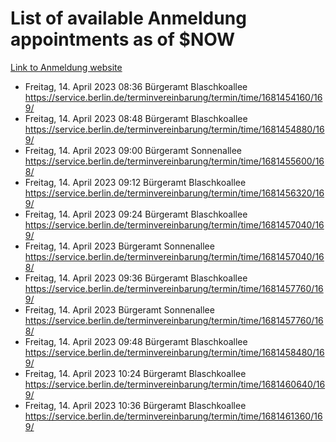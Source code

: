 # List of available Anmeldung appointments as of $NOW
[Link to Anmeldung website](https://service.berlin.de/terminvereinbarung/termin/tag.php?termin=1&anliegen[]=120686&dienstleisterlist=122210,122217,327316,122219,327312,122227,327314,122231,327346,122243,327348,122254,122252,329742,122260,329745,122262,329748,122271,327278,122273,327274,122277,327276,330436,122280,327294,122282,327290,122284,327292,122291,327270,122285,327266,122286,327264,122296,327268,150230,329760,122297,327286,122294,327284,122312,329763,122314,329775,122304,327330,122311,327334,122309,327332,317869,122281,327352,122279,329772,122283,122276,327324,122274,327326,122267,329766,122246,327318,122251,327320,122257,327322,122208,327298,122226,327300&herkunft=http%3A%2F%2Fservice.berlin.de%2Fdienstleistung%2F120686%2F)
- Freitag, 14. April 2023 08:36 Bürgeramt Blaschkoallee https://service.berlin.de/terminvereinbarung/termin/time/1681454160/169/
- Freitag, 14. April 2023 08:48 Bürgeramt Blaschkoallee https://service.berlin.de/terminvereinbarung/termin/time/1681454880/169/
- Freitag, 14. April 2023 09:00 Bürgeramt Sonnenallee https://service.berlin.de/terminvereinbarung/termin/time/1681455600/168/
- Freitag, 14. April 2023 09:12 Bürgeramt Blaschkoallee https://service.berlin.de/terminvereinbarung/termin/time/1681456320/169/
- Freitag, 14. April 2023 09:24 Bürgeramt Blaschkoallee https://service.berlin.de/terminvereinbarung/termin/time/1681457040/169/
- Freitag, 14. April 2023  Bürgeramt Sonnenallee https://service.berlin.de/terminvereinbarung/termin/time/1681457040/168/
- Freitag, 14. April 2023 09:36 Bürgeramt Blaschkoallee https://service.berlin.de/terminvereinbarung/termin/time/1681457760/169/
- Freitag, 14. April 2023  Bürgeramt Sonnenallee https://service.berlin.de/terminvereinbarung/termin/time/1681457760/168/
- Freitag, 14. April 2023 09:48 Bürgeramt Blaschkoallee https://service.berlin.de/terminvereinbarung/termin/time/1681458480/169/
- Freitag, 14. April 2023 10:24 Bürgeramt Blaschkoallee https://service.berlin.de/terminvereinbarung/termin/time/1681460640/169/
- Freitag, 14. April 2023 10:36 Bürgeramt Blaschkoallee https://service.berlin.de/terminvereinbarung/termin/time/1681461360/169/
